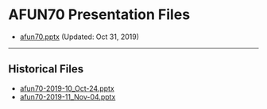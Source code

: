<!--
This is a machine generated file, and should not be edited, as it will be overwritten with future updates.
-->

# AFUN70 Presentation Files

- [afun70.pptx](https://globaleventcdn.blob.core.windows.net/assets/afun/afun70/afun70.pptx) (Updated: Oct 31, 2019)
---
## Historical Files
- [afun70-2019-10_Oct-24.pptx](https://globaleventcdn.blob.core.windows.net/assets/afun/afun70/afun70-2019-10_Oct-24.pptx)
- [afun70-2019-11_Nov-04.pptx](https://globaleventcdn.blob.core.windows.net/assets/afun/afun70/afun70-2019-11_Nov-04.pptx)


